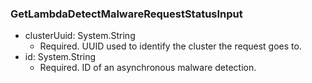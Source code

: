 ### GetLambdaDetectMalwareRequestStatusInput


- clusterUuid: System.String
  - Required. UUID used to identify the cluster the request goes to.
- id: System.String
  - Required. ID of an asynchronous malware detection.
